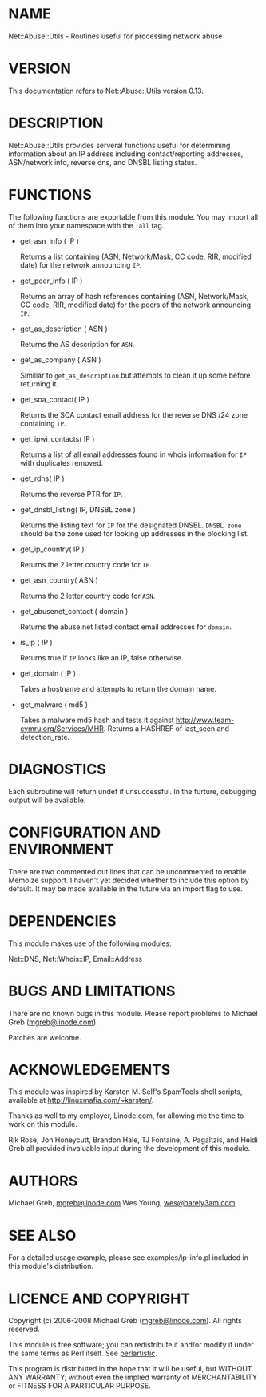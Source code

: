 # NAME

Net::Abuse::Utils - Routines useful for processing network abuse



# VERSION

This documentation refers to Net::Abuse::Utils version 0.13.

# DESCRIPTION

Net::Abuse::Utils provides serveral functions useful for determining
information about an IP address including contact/reporting addresses,
ASN/network info, reverse dns, and DNSBL listing status.



# FUNCTIONS

The following functions are exportable from this module.  You may import all
of them into your namespace with the `:all` tag.

- get\_asn\_info ( IP )

    Returns a list containing (ASN, Network/Mask, CC code, RIR, modified date)
    for the network announcing `IP`.

- get\_peer\_info ( IP )

    Returns an array of hash references containing (ASN, Network/Mask, CC code, RIR, modified date)
    for the peers of the network announcing `IP`.

- get\_as\_description ( ASN )

    Returns the AS description for `ASN`. 

- get\_as\_company ( ASN )

    Similiar to `get_as_description` but attempts to clean it up some before
    returning it.

- get\_soa\_contact( IP )

    Returns the SOA contact email address for the reverse DNS /24
    zone containing `IP`.

- get\_ipwi\_contacts( IP )

    Returns a list of all email addresses found in whois information
    for `IP` with duplicates removed.

- get\_rdns( IP )

    Returns the reverse PTR for `IP`.

- get\_dnsbl\_listing( IP, DNSBL zone )

    Returns the listing text for `IP` for the designated DNSBL.  `DNSBL zone`
    should be the zone used for looking up addresses in the blocking list.

- get\_ip\_country( IP )

    Returns the 2 letter country code for `IP`.

- get\_asn\_country( ASN )

    Returns the 2 letter country code for `ASN`.

- get\_abusenet\_contact ( domain )

    Returns the abuse.net listed contact email addresses for `domain`.

- is\_ip ( IP )

    Returns true if `IP` looks like an IP, false otherwise.

- get\_domain ( IP )

    Takes a hostname and attempts to return the domain name.

- get\_malware ( md5 )

    Takes a malware md5 hash and tests it against http://www.team-cymru.org/Services/MHR. Returns a HASHREF of last\_seen and detection\_rate.

# DIAGNOSTICS

Each subroutine will return undef if unsuccessful.  In the furture,
debugging output will be available.

# CONFIGURATION AND ENVIRONMENT

There are two commented out lines that can be uncommented to enable Memoize
support.  I haven't yet decided whether to include this option by default.  It
may be made available in the future via an import flag to use.

# DEPENDENCIES

This module makes use of the following modules:

Net::DNS, Net::Whois::IP, Email::Address

# BUGS AND LIMITATIONS

There are no known bugs in this module.  Please report problems to
Michael Greb (mgreb@linode.com)

Patches are welcome.

# ACKNOWLEDGEMENTS

This module was inspired by Karsten M. Self's SpamTools shell scripts, 
available at http://linuxmafia.com/~karsten/.

Thanks as well to my employer, Linode.com, for allowing me the time to work
on this module.

Rik Rose, Jon Honeycutt, Brandon Hale, TJ Fontaine, A. Pagaltzis, and
Heidi Greb all provided invaluable input during the development of this
module.

# AUTHORS

Michael Greb, <mgreb@linode.com>
Wes Young, <wes@barely3am.com>

# SEE ALSO

For a detailed usage example, please see examples/ip-info.pl included in
this module's distribution.

# LICENCE AND COPYRIGHT

Copyright (c) 2006-2008 Michael Greb (mgreb@linode.com). All rights reserved.

This module is free software; you can redistribute it and/or
modify it under the same terms as Perl itself. See [perlartistic](http://search.cpan.org/perldoc?perlartistic).

This program is distributed in the hope that it will be useful,
but WITHOUT ANY WARRANTY; without even the implied warranty of
MERCHANTABILITY or FITNESS FOR A PARTICULAR PURPOSE.
